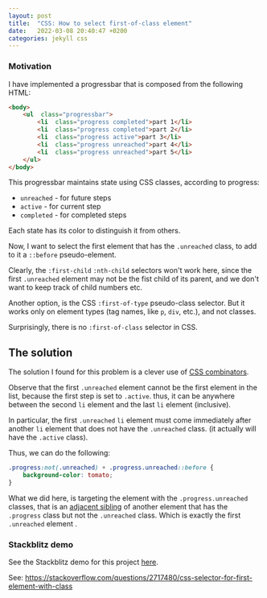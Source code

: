 ```yaml
---
layout: post
title:  "CSS: How to select first-of-class element"
date:   2022-03-08 20:40:47 +0200
categories: jekyll css
---
```

### Motivation

I have implemented a progressbar that is composed from the following HTML:
```html
<body>
	<ul  class="progressbar">
		<li  class="progress completed">part 1</li>
		<li  class="progress completed">part 2</li>
		<li  class="progress active">part 3</li>
		<li  class="progress unreached">part 4</li>
		<li  class="progress unreached">part 5</li>
	</ul>
</body>
```

This progressbar maintains state using CSS classes, according to progress:
* `unreached` - for future steps
* `active` - for current step
* `completed` - for completed steps

Each state has its color to distinguish it from others.

Now, I want to select the first element that has the `.unreached` class, to add to it a `::before` pseudo-element.

Clearly, the `:first-child` `:nth-child` selectors won't work here, since the first `.unreached` element may not be the fist child of its parent, and we don't  want to keep track of child numbers etc.

Another option, is the CSS `:first-of-type` pseudo-class selector. But it works only on element types (tag names, like `p`, `div`, etc.), and not classes.

Surprisingly, there is no `:first-of-class` selector in CSS.

## The solution

The solution I found for this problem is a clever use of [CSS combinators](https://developer.mozilla.org/en-US/docs/Web/CSS/CSS_Selectors).

Observe that the first `.unreached` element cannot be the first element in the list, because the first step is set to `.active`. thus, it can be anywhere between the second `li` element and the last `li` element (inclusive). 

In particular, the first `.unreached` `li` element must come immediately after another `li` element that does not have the `.unreached` class. (it actually will have the `.active` class).

Thus, we can do the following:

```css
.progress:not(.unreached) + .progress.unreached::before {
	background-color: tomato;
}
```

What we did here, is targeting  the element with the `.progress.unreached` classes, that is an [adjacent sibling](https://developer.mozilla.org/en-US/docs/Web/CSS/Adjacent_sibling_combinator) of another element that has the `.progress` class but not the `.unreached` class.  Which is exactly the first `.unreached` element .


### Stackblitz demo

See the Stackblitz demo for this project [here](https://stackblitz.com/edit/web-platform-yqkgpm?file=styles.css).

See: https://stackoverflow.com/questions/2717480/css-selector-for-first-element-with-class

